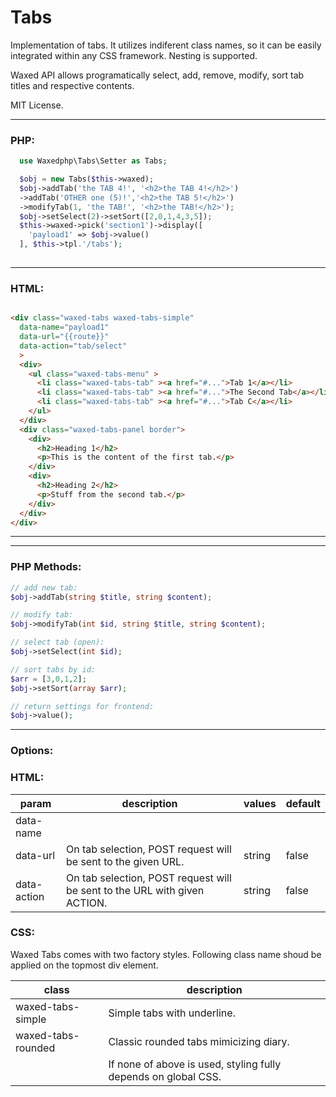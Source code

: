 # Tabs

Implementation of tabs. It utilizes indiferent class names, so it can be
easily integrated within any CSS framework.
Nesting is supported.

Waxed API allows programatically select, add, remove, modify, sort tab titles and respective contents.

MIT License.

---

### PHP:

```php
  use Waxedphp\Tabs\Setter as Tabs;

  $obj = new Tabs($this->waxed);
  $obj->addTab('the TAB 4!', '<h2>the TAB 4!</h2>')
  ->addTab('OTHER one (5)!','<h2>the TAB 5!</h2>')
  ->modifyTab(1, 'the TAB!', '<h2>the TAB!</h2>'); 
  $obj->setSelect(2)->setSort([2,0,1,4,3,5]);
  $this->waxed->pick('section1')->display([
    'payload1' => $obj->value()
  ], $this->tpl.'/tabs');
      

```

---

### HTML:

```html

<div class="waxed-tabs waxed-tabs-simple"
  data-name="payload1"
  data-url="{{route}}"
  data-action="tab/select"
  >
  <div>
    <ul class="waxed-tabs-menu" >
      <li class="waxed-tabs-tab" ><a href="#...">Tab 1</a></li>
      <li class="waxed-tabs-tab" ><a href="#...">The Second Tab</a></li>
      <li class="waxed-tabs-tab" ><a href="#...">Tab C</a></li>
    </ul>
  </div>
  <div class="waxed-tabs-panel border">
    <div>
      <h2>Heading 1</h2>
      <p>This is the content of the first tab.</p>
    </div>
    <div>
      <h2>Heading 2</h2>
      <p>Stuff from the second tab.</p>
    </div>
  </div>
</div>

```
---


---

### PHP Methods:

```php
// add new tab:
$obj->addTab(string $title, string $content);

// modify tab:
$obj->modifyTab(int $id, string $title, string $content);

// select tab (open):
$obj->setSelect(int $id);

// sort tabs by id:
$arr = [3,0,1,2];
$obj->setSort(array $arr);

// return settings for frontend:
$obj->value();
```

---
### Options:

### HTML:

| param | description | values | default |
| ----- | ----------- | ------ | ------- |
| data-name | |  |  |
| data-url | On tab selection, POST request will be sent to the given URL. | string | false |
| data-action | On tab selection, POST request will be sent to the URL with given ACTION. | string | false |

### CSS:

Waxed Tabs comes with two factory styles.
Following class name shoud be applied on the topmost div element.

| class | description |
| ----- | ----------- |
| waxed-tabs-simple | Simple tabs with underline. |
| waxed-tabs-rounded | Classic rounded tabs mimicizing diary. |
|  | If none of above is used, styling fully depends on global CSS. |
